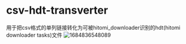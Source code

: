 # csv-hdt-transverter
用于把csv格式的单列链接转化为可被hitomi_downloader识别的hdt(hitomi downloader tasks)文件
![1684836548089](https://github.com/WRR2001/csv-hdt-transverter/assets/74068138/7441caaa-b165-4d44-989d-b44666c52b47)
